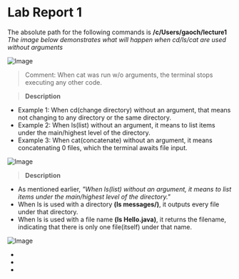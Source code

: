 # Lab Report 1
The absolute path for the following commands is **/c/Users/gaoch/lecture1**\
*The image below demonstrates what will happen when cd/ls/cat are used without arguments*

![Image](https://rxwy.github.io/cse15l-lab-reports/woarg.png)

> Comment: When cat was run w/o arguments, the terminal stops executing any other code.

> **Description**
* Example 1: When cd(change directory) without an argument, that means not changing to any directory or the same directory.
* Example 2: When ls(list) without an argument, it means to list items under the main/highest level of the directory.
* Example 3: When cat(concatenate) without an argument, it means concatenating 0 files, which the terminal awaits file input.

![Image](https://rxwy.github.io/cse15l-lab-reports/ls.png)
> **Description**
* As mentioned earlier, *"When ls(list) without an argument, it means to list items under the main/highest level of the directory."*
* When ls is used with a directory **(ls messages/)**, it outputs every file under that directory.
* When ls is used with a file name **(ls Hello.java)**, it returns the filename, indicating that there is only one file(itself) under that name. 

![Image](https://rxwy.github.io/cse15l-lab-reports/cd.png)

*
*
*
